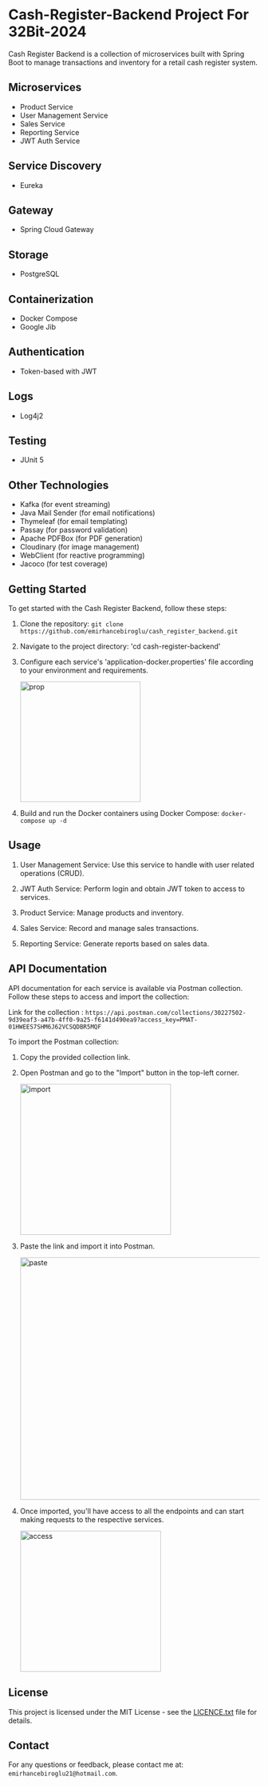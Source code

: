 # Cash-Register-Backend Project For 32Bit-2024

Cash Register Backend is a collection of microservices built with Spring Boot to manage transactions and inventory for a retail cash register system.

## Microservices

- Product Service
- User Management Service
- Sales Service
- Reporting Service
- JWT Auth Service

## Service Discovery

- Eureka

## Gateway

- Spring Cloud Gateway

## Storage

- PostgreSQL

## Containerization

- Docker Compose
- Google Jib
  
## Authentication

- Token-based with JWT
  
## Logs

- Log4j2
  
## Testing

- JUnit 5
  
## Other Technologies

- Kafka (for event streaming)
- Java Mail Sender (for email notifications)
- Thymeleaf (for email templating)
- Passay (for password validation)
- Apache PDFBox (for PDF generation)
- Cloudinary (for image management)
- WebClient (for reactive programming)
- Jacoco (for test coverage)
  
## Getting Started

To get started with the Cash Register Backend, follow these steps:

1. Clone the repository: ```git clone https://github.com/emirhancebiroglu/cash_register_backend.git```

2. Navigate to the project directory: 'cd cash-register-backend'

3. Configure each service's 'application-docker.properties' file according to your environment and requirements.
   
   <img width="241" alt="prop" src="https://github.com/emirhancebiroglu/cash_register_backend/assets/152030621/d03101e2-6163-4027-b0ea-f8464a78fcd0">

5. Build and run the Docker containers using Docker Compose: ```docker-compose up -d```
   
## Usage

1. User Management Service: Use this service to handle with user related operations (CRUD).

2. JWT Auth Service: Perform login and obtain JWT token to access to services.

3. Product Service: Manage products and inventory.

4. Sales Service: Record and manage sales transactions.

5. Reporting Service: Generate reports based on sales data.

## API Documentation

API documentation for each service is available via Postman collection. Follow these steps to access and import the collection:

Link for the collection : ```https://api.postman.com/collections/30227502-9d39eaf3-a47b-4ff0-9a25-f6141d490ea9?access_key=PMAT-01HWEES7SHM6J62VCSQDBR5MQF```

To import the Postman collection:

1. Copy the provided collection link.
2. Open Postman and go to the "Import" button in the top-left corner.

   <img width="302" alt="import" src="https://github.com/emirhancebiroglu/cash_register_backend/assets/152030621/06942162-ae9f-485e-a491-58416e692887">
   
4. Paste the link and import it into Postman.
   
   <img width="485" alt="paste" src="https://github.com/emirhancebiroglu/cash_register_backend/assets/152030621/6170d20e-5f5e-4fb0-9c4c-9a349e75925e">
   
6. Once imported, you'll have access to all the endpoints and can start making requests to the respective services.

   <img width="282" alt="access" src="https://github.com/emirhancebiroglu/cash_register_backend/assets/152030621/d0603ea2-91fa-4f1d-a0ad-74d500f7c9bd">

## License

This project is licensed under the MIT License - see the [LICENCE.txt](LICENCE.txt) file for details.

## Contact

For any questions or feedback, please contact me at: ```emirhancebiroglu21@hotmail.com```.
